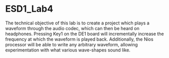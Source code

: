 # ESD1_Lab4
The technical objective of this lab is to create a project which plays a waveform through the audio codec, which can then be heard on headphones.
 Pressing Key1 on the DE1 board will incrementally increase the frequency at which the waveform is played back. Additionally, the Nios processor will be able to write any arbitrary waveform, allowing experimentation with what various wave-shapes sound like.